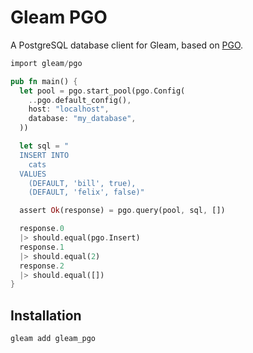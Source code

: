 # Gleam PGO

A PostgreSQL database client for Gleam, based on [PGO][erlang-pgo].

[erlang-pgo]: https://github.com/erleans/pgo

```rust
import gleam/pgo

pub fn main() {
  let pool = pgo.start_pool(pgo.Config(
    ..pgo.default_config(),
    host: "localhost",
    database: "my_database",
  ))

  let sql = "
  INSERT INTO
    cats
  VALUES
    (DEFAULT, 'bill', true),
    (DEFAULT, 'felix', false)"

  assert Ok(response) = pgo.query(pool, sql, [])

  response.0
  |> should.equal(pgo.Insert)
  response.1
  |> should.equal(2)
  response.2
  |> should.equal([])
}
```

## Installation

```sh
gleam add gleam_pgo
```
